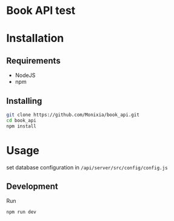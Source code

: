 # Book API test


# Installation

## Requirements
- NodeJS
- npm

## Installing
```bash
git clone https://github.com/Monixia/book_api.git
cd book_api
npm install

```

# Usage

set database configuration in ```/api/server/src/config/config.js```

## Development

Run
```
npm run dev
```
